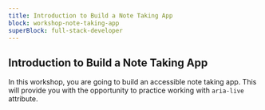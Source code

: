 ```yaml
---
title: Introduction to Build a Note Taking App
block: workshop-note-taking-app
superBlock: full-stack-developer
---
```


## Introduction to Build a Note Taking App

In this workshop, you are going to build an accessible note taking app. This will provide you with the opportunity to practice working with `aria-live` attribute.
